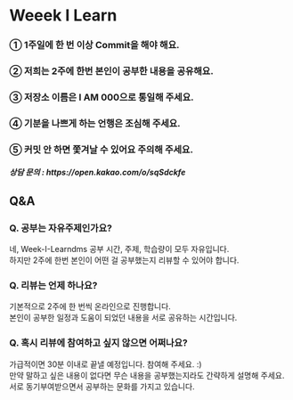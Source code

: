 # Weeek I Learn  
<h3> ① 1주일에 한 번 이상 Commit을 해야 해요.</h3> 
<h3> ② 저희는 2주에 한번 본인이 공부한 내용을 공유해요.</h3>
<h3> ③ 저장소 이름은 I AM 000으로 통일해 주세요.</h3>
<h3> ④ 기분을 나쁘게 하는 언행은 조심해 주세요.</h3>
<h3> ⑤ 커밋 안 하면 쫓겨날 수 있어요 주의해 주세요.</h3>
<h5> 상담 문의 : https://open.kakao.com/o/sqSdckfe</h3>

## Q&A
<h3>Q. 공부는 자유주제인가요?</h3>
네, Week-I-Learndms 공부 시간, 주제, 학습량이 모두 자유입니다. <br>
하지만 2주에 한번 본인이 어떤 걸 공부했는지 리뷰할 수 있어야 합니다.

<h3>Q. 리뷰는 언제 하나요?</h3>
기본적으로 2주에 한 번씩 온라인으로 진행합니다.<br>
본인이 공부한 일정과 도움이 되었던 내용을 서로 공유하는 시간입니다.

<h3>Q. 혹시 리뷰에 참여하고 싶지 않으면 어쩌나요?</h3>
가급적이면 30분 이내로 끝낼 예정입니다. 참여해 주세요. :)<br>
만약 말하고 싶은 내용이 없다면 무슨 내용을 공부했는지라도 간략하게 설명해 주세요.<br>
서로 동기부여받으면서 공부하는 문화를 가지고 있습니다.
